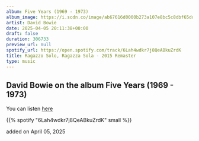 ```yaml
---
album: Five Years (1969 - 1973)
album_image: https://i.scdn.co/image/ab67616d0000b273a107e8bc5c8dbf65ddcf36f4
artist: David Bowie
date: 2025-04-05 20:11:38+00:00
draft: false
duration: 306733
preview_url: null
spotify_url: https://open.spotify.com/track/6Lah4wdkr7j8QeABkuZrdK
title: Ragazzo Solo, Ragazza Sola - 2015 Remaster
type: music
---
```



## David Bowie on the album Five Years (1969 - 1973)

You can listen [here](https://open.spotify.com/track/6Lah4wdkr7j8QeABkuZrdK)

{{% spotify "6Lah4wdkr7j8QeABkuZrdK" small %}}

added on April 05, 2025